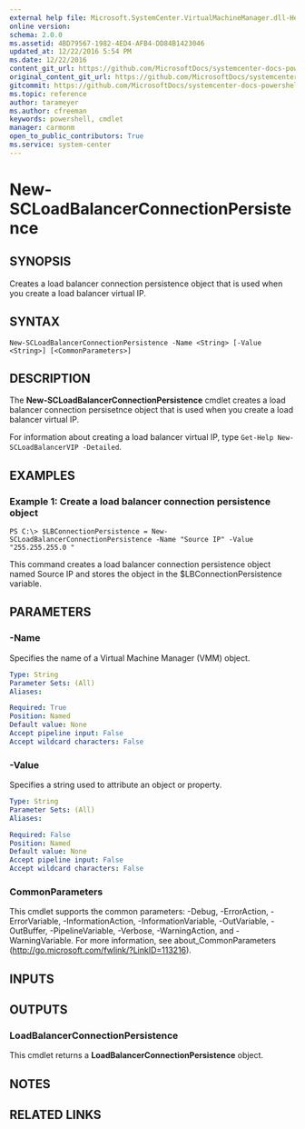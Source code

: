 ```yaml
---
external help file: Microsoft.SystemCenter.VirtualMachineManager.dll-Help.xml
online version: 
schema: 2.0.0
ms.assetid: 4BD79567-1982-4ED4-AFB4-DD84B1423046
updated_at: 12/22/2016 5:54 PM
ms.date: 12/22/2016
content_git_url: https://github.com/MicrosoftDocs/systemcenter-docs-powershell/blob/master/systemcenter-cmdlets/SystemCenter2016/VirtualMachineManager/vlatest/New-SCLoadBalancerConnectionPersistence.md
original_content_git_url: https://github.com/MicrosoftDocs/systemcenter-docs-powershell/blob/master/systemcenter-cmdlets/SystemCenter2016/VirtualMachineManager/vlatest/New-SCLoadBalancerConnectionPersistence.md
gitcommit: https://github.com/MicrosoftDocs/systemcenter-docs-powershell/blob/17c3a51bd892aad46c731d9f381f0704b4815004/systemcenter-cmdlets/SystemCenter2016/VirtualMachineManager/vlatest/New-SCLoadBalancerConnectionPersistence.md
ms.topic: reference
author: tarameyer
ms.author: cfreeman
keywords: powershell, cmdlet
manager: carmonm
open_to_public_contributors: True
ms.service: system-center
---
```


# New-SCLoadBalancerConnectionPersistence

## SYNOPSIS
Creates a load balancer connection persistence object that is used when you create a load balancer virtual IP.

## SYNTAX

```
New-SCLoadBalancerConnectionPersistence -Name <String> [-Value <String>] [<CommonParameters>]
```

## DESCRIPTION
The **New-SCLoadBalancerConnectionPersistence** cmdlet creates a load balancer connection persisetnce object that is used when you create a load balancer virtual IP.

For information about creating a load balancer virtual IP, type `Get-Help New-SCLoadBalancerVIP -Detailed`.

## EXAMPLES

### Example 1: Create a load balancer connection persistence object
```
PS C:\> $LBConnectionPersistence = New-SCLoadBalancerConnectionPersistence -Name "Source IP" -Value "255.255.255.0 "
```

This command creates a load balancer connection persistence object named Source IP and stores the object in the $LBConnectionPersistence variable.

## PARAMETERS

### -Name
Specifies the name of a Virtual Machine Manager (VMM) object.

```yaml
Type: String
Parameter Sets: (All)
Aliases: 

Required: True
Position: Named
Default value: None
Accept pipeline input: False
Accept wildcard characters: False
```

### -Value
Specifies a string used to attribute an object or property.

```yaml
Type: String
Parameter Sets: (All)
Aliases: 

Required: False
Position: Named
Default value: None
Accept pipeline input: False
Accept wildcard characters: False
```

### CommonParameters
This cmdlet supports the common parameters: -Debug, -ErrorAction, -ErrorVariable, -InformationAction, -InformationVariable, -OutVariable, -OutBuffer, -PipelineVariable, -Verbose, -WarningAction, and -WarningVariable. For more information, see about_CommonParameters (http://go.microsoft.com/fwlink/?LinkID=113216).

## INPUTS

## OUTPUTS

### LoadBalancerConnectionPersistence
This cmdlet returns a **LoadBalancerConnectionPersistence** object.

## NOTES

## RELATED LINKS

